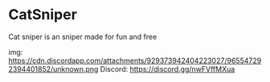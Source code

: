 # CatSniper
Cat sniper is an sniper made for fun and free 

img: https://cdn.discordapp.com/attachments/929373942404223027/965547292394401852/unknown.png
Discord: https://discord.gg/nwFVffMXua
